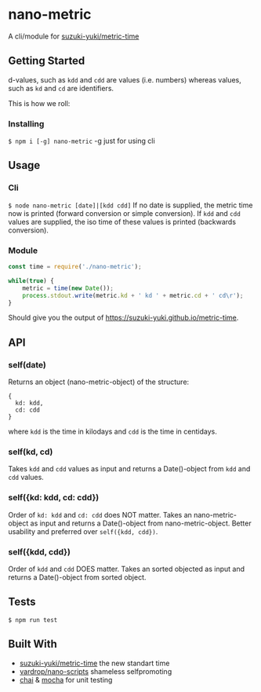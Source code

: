 # nano-metric

A cli/module for [suzuki-yuki/metric-time](https://github.com/suzuki-yuki/metric-time)

## Getting Started

d-values, such as `kdd` and `cdd` are values (i.e. numbers) 
whereas values, such as `kd` and `cd` are identifiers.

This is how we roll:

### Installing

`$ npm i [-g] nano-metric` -g just for using cli

## Usage

### Cli

`$ node nano-metric [date]|[kdd cdd]`
If no date is supplied, the metric time now is printed (forward conversion or simple conversion).
If `kdd` and `cdd` values are supplied, the iso time of these values is printed (backwards conversion).

### Module
```javascript
const time = require('./nano-metric');

while(true) {
	metric = time(new Date());
	process.stdout.write(metric.kd + ' kd ' + metric.cd + ' cd\r');
}
```
Should give you the output of https://suzuki-yuki.github.io/metric-time.

## API

### self(date)

Returns an object (nano-metric-object) of the structure:
```
{
  kd: kdd,
  cd: cdd
}
```
where `kdd` is the time in kilodays and `cdd` is the time in centidays.

### self(kd, cd)

Takes `kdd` and `cdd` values as input and
returns a Date()-object from `kdd` and `cdd` values.

### self({kd: kdd, cd: cdd})

Order of `kd: kdd` and `cd: cdd` does NOT matter.
Takes an nano-metric-object as input and
returns a Date()-object from nano-metric-object.
Better usability and preferred over `self({kdd, cdd})`.

### self({kdd, cdd})

Order of `kdd` and `cdd` DOES matter.
Takes an sorted objected as input and
returns a Date()-object from sorted object.

## Tests

`$ npm run test`

## Built With

* [suzuki-yuki/metric-time](https://github.com/suzuki-yuki/metric-time) the new standart time
* [vardrop/nano-scripts](https://github.com/vardrop/nano-scripts) shameless selfpromoting
* [chai](https://github.com/chaijs/chai) & [mocha](https://github.com/mochajs/mocha) for unit testing
